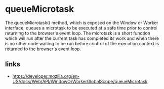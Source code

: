 # queueMicrotask

The queueMicrotask() method, which is exposed on the Window or Worker interface, queues a microtask to be executed at a safe time prior to control returning to the browser's event loop. The microtask is a short function which will run after the current task has completed its work and when there is no other code waiting to be run before control of the execution context is returned to the browser's event loop.

## links

- https://developer.mozilla.org/en-US/docs/Web/API/WindowOrWorkerGlobalScope/queueMicrotask
